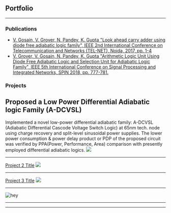 ## Portfolio

---
### Publications

- [V. Gosain, V. Grover, N. Pandey, K. Gupta "Look ahead carry adder using diode free adiabatic logic family", IEEE 2nd International Conference on Telecommunication and Networks (TEL-NET), Noida, 2017, pp. 1-4](https://ieeexplore.ieee.org/document/8343535)
- [V. Grover, V. Gosain, N. Pandey, K. Gupta "Arithmetic Logic Unit Using Diode Free Adiabatic Logic and Selection Unit for Adiabatic Logic Family", IEEE 5th International Conference on Signal Processing and Integrated Networks, SPIN 2018, pp. 777-781.](https://ieeexplore.ieee.org/document/8474277)

### Projects

## Proposed a Low Power Differential Adiabatic logic Family (A-DCVSL)
Implemented a novel low-power differential adiabatic family: A-DCVSL (Adiabatic Differential Cascode Voltage Switch Logic) at 65nm tech. node using charge recovery and split-level sinusoidal power supplies. The lower power consumption & power delay product or PDP of the proposed circuit was verified by PPA(Power, Performance, Area) comparison with presently employed differential adiabatic logics.
<img src="images/dummy_thumbnail.jpg?raw=true"/>

---
[Project 2 Title](/pdf/sample_presentation.pdf)
<img src="images/dummy_thumbnail.jpg?raw=true"/>

---
[Project 3 Title](http://example.com/)
<img src="images/dummy_thumbnail.jpg?raw=true"/>

---
![hey](https://github.com/vishwasgosain/vishwasgosain.github.io/blob/master/images/demo.gif?raw=true)


---




---

<!-- Remove above link if you don't want to attibute -->
